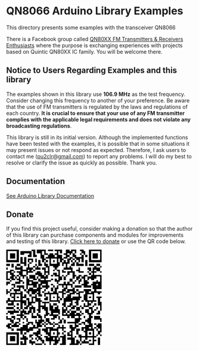 # QN8066 Arduino Library Examples 

This directory presents some examples with the transceiver QN8066 


There is a Facebook group called [QN80XX FM Transmitters & Receivers Enthusiasts](https://www.facebook.com/groups/qn80xx)  where the purpose is exchanging experiences with projects based on Quintic QN80XX IC family. You will be welcome there.


## Notice to Users Regarding Examples and this library

The examples shown in this library use **106.9 MHz** as the test frequency. Consider changing this frequency to another of your preference. Be aware that the use of FM transmitters is regulated by the laws and regulations of each country. **It is crucial to ensure that your use of any FM transmitter complies with the applicable legal requirements and does not violate any broadcasting regulations**.


This library is still in its initial version. Although the implemented functions have been tested with the examples, it is possible that in some situations it may present issues or not respond as expected. Therefore, I ask users to contact me (pu2clr@gmail.com) to report any problems. I will do my best to resolve or clarify the issue as quickly as possible. Thank you.



## Documentation 

[See Arduino Library Documentation](https://pu2clr.github.io/QN8066/extras/apidoc/html/index.html)


## Donate 

If you find this project useful, consider making a donation so that the author of this library can purchase components and modules for improvements and testing of this library. [Click here to donate](https://www.paypal.com/donate/?business=LLV4PHKTXC4JW&no_recurring=0&item_name=Consider+making+a+donation.+So%2C+I+can+purchase+components+and+modules+for+improvements+and+testing+of+this+library.&currency_code=USD) or use the QR code below.


![Donate](../extras/images/QR_Code.png) 